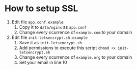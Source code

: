 # How to setup SSL
1. Edit file `app.conf.example`
    1. Copy it to `data/nginx` as `app.conf`
    1. Change every ocurrence of `example.com` to your domain
1. Edit file `init-letsencrypt.sh.example`
    1. Save it as `init-letsencrypt.sh`
    1. Add permissions to execute this script `chmod +x init-letsencrypt.sh`
    1. Change every ocurrence of `example.org` to your domain
    1. Set your email in line 10
    

